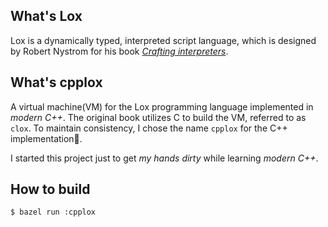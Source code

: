 ## What's Lox

Lox is a dynamically typed, interpreted script language, which is designed by Robert Nystrom for his book [*Crafting interpreters*](https://craftinginterpreters.com/).

## What's cpplox

A virtual machine(VM) for the Lox programming language implemented in *modern C++*. The original book utilizes C to build the VM, referred to as `clox`. To maintain consistency, I chose the name `cpplox` for the C++ implementation💅.

I started this project just to get *my hands dirty* while learning *modern C++*.

## How to build

```sh 
$ bazel run :cpplox
```
